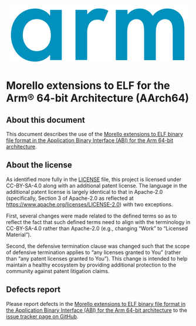 <div align="center">
   <img src="Arm_logo_blue_RGB.svg" />
</div>

# Morello extensions to ELF for the Arm® 64-bit Architecture (AArch64)


## About this document

This document describes the use of the [Morello extensions to ELF binary
file format in the Application Binary Interface (ABI) for the Arm 64-bit
architecture](aaelf64-morello.rst).

## About the license

As identified more fully in the [LICENSE](LICENSE) file, this project
is licensed under CC-BY-SA-4.0 along with an additional patent
license.  The language in the additional patent license is largely
identical to that in Apache-2.0 (specifically, Section 3 of Apache-2.0
as reflected at https://www.apache.org/licenses/LICENSE-2.0) with two
exceptions.

First, several changes were made related to the defined terms so as to
reflect the fact that such defined terms need to align with the
terminology in CC-BY-SA-4.0 rather than Apache-2.0 (e.g., changing
“Work” to “Licensed Material”).

Second, the defensive termination clause was changed such that the
scope of defensive termination applies to “any licenses granted to
You” (rather than “any patent licenses granted to You”).  This change
is intended to help maintain a healthy ecosystem by providing
additional protection to the community against patent litigation
claims.

## Defects report

Please report defects in the [Morello extensions to ELF binary file format
in the Application Binary Interface (ABI) for the Arm 64-bit
architecture](aaelf64-morello.rst) to the [issue tracker page on
GitHub](https://github.com/ARM-software/abi-aa/issues).
